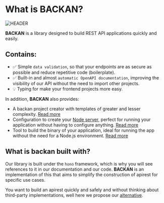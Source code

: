 # What is BACKAN?

![HEADER](/banner.png)

**BACKAN** is a library designed to build REST API applications quickly and easily. 

## Contains:

- ✅ Simple `data validation`, so that your endpoints are as secure as possible and reduce repetitive code (boilerplate).
- ✅ Built-in and almost `automatic OpenAPI documentation`, improving the visibility of our API without the need to import other projects.
- 💡 Typing for make your frontend projects more easy.

In addition, **BACKAN** also provides:

- A backan project creator with templates of greater and lesser complexity. [Read more](./core/index.md#setup)
- Configuration to create your [Node server](./server/index.md), perfect for running your application without having to configure anything. [Read more](./server/index.md)
- Tool to build the binary of your application, ideal for running the app without the need for a Node.js environment. [Read more](./builder/index.md)

## What is backan built with?

Our library is built under the `hono` framework, which is why you will see references to it in our documentation and our code. **BACKAN** is an implementation of this that aims to simplify the construction of apirest for specific use cases.

You want to build an apirest quickly and safely and without thinking about third-party implementations, well here we propose our [alternative](./core/index.md).



